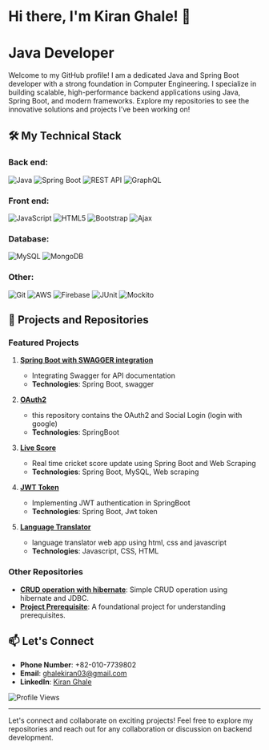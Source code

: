 # Hi there, I'm Kiran Ghale! 👋
# Java Developer

Welcome to my GitHub profile! I am a dedicated Java and Spring Boot developer with a strong foundation in Computer Engineering. I specialize in building scalable, high-performance backend applications using Java, Spring Boot, and modern frameworks. Explore my repositories to see the innovative solutions and projects I’ve been working on!

## 🛠 My Technical Stack

### Back end:
![Java](https://img.icons8.com/color/48/000000/java-coffee-cup-logo.png)
![Spring Boot](https://img.icons8.com/color/48/000000/spring-logo.png)
![REST API](https://img.icons8.com/color/48/000000/api.png)
![GraphQL](https://img.icons8.com/color/48/000000/graphql.png)

### Front end:
![JavaScript](https://img.icons8.com/color/48/000000/javascript.png)
![HTML5](https://img.icons8.com/color/48/000000/html-5.png)
![Bootstrap](https://img.icons8.com/color/48/000000/bootstrap.png)
![Ajax](https://img.shields.io/badge/Ajax-007ACC?style=for-the-badge&logo=ajax&logoColor=white)

### Database:
![MySQL](https://img.icons8.com/color/48/000000/mysql-logo.png)
![MongoDB](https://img.icons8.com/color/48/000000/mongodb.png)

### Other:
![Git](https://img.icons8.com/color/48/000000/git.png)
![AWS](https://img.icons8.com/color/48/000000/amazon-web-services.png)
![Firebase](https://img.icons8.com/color/48/000000/firebase.png)
![JUnit](https://img.shields.io/badge/JUnit-25A162?style=for-the-badge&logo=junit&logoColor=white)
![Mockito](https://img.shields.io/badge/Mockito-25A162?style=for-the-badge&logo=mockito&logoColor=white)

## 💼 Projects and Repositories

### Featured Projects

1. **[Spring Boot with SWAGGER integration](https://github.com/kirannjr11/ToDo)**
   - Integrating Swagger for API documentation
   - **Technologies**: Spring Boot, swagger

2. **[OAuth2](https://github.com/kirannjr11/Smart-Contact-Manager)**
   - this repository contains the OAuth2 and Social Login (login with google)
   - **Technologies**: SpringBoot

3. **[Live Score](https://github.com/kirannjr11/cricket_live)**  
   - Real time cricket score update using Spring Boot and Web Scraping
   - **Technologies**: Spring Boot, MySQL, Web scraping
     
4. **[JWT Token](https://github.com/kirannjr11/JWT_SpringBoot)**
   - Implementing JWT authentication in SpringBoot
   - **Technologies**: Spring Boot, Jwt token

5. **[Language Translator](https://github.com/kirannjr11/Language_Translator)**
   - language translator web app using html, css and javascript
   - **Technologies**: Javascript, CSS, HTML


### Other Repositories

- **[CRUD operation with hibernate](https://github.com/kirannjr11/CRUD.hiberenate)**: Simple CRUD operation using hibernate and JDBC.
- **[Project Prerequisite](https://github.com/kirannjr11/pre-pro_3_1_1)**: A foundational project for understanding prerequisites.

## 📫 Let's Connect
- **Phone Number**: +82-010-7739802
- **Email**: ghalekiran03@gmail.com
- **LinkedIn**: [Kiran Ghale](https://www.linkedin.com/in/kiranghale/)

![Profile Views](https://komarev.com/ghpvc/?username=kirannjr11&color=blue)

---

Let's connect and collaborate on exciting projects! Feel free to explore my repositories and reach out for any collaboration or discussion on backend development.
